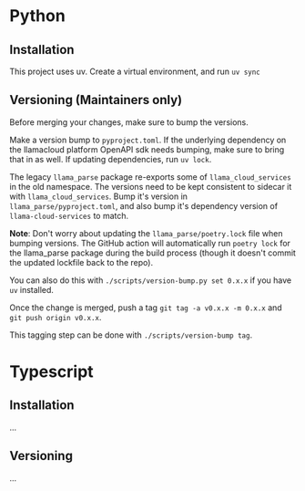 # Python

## Installation

This project uses uv. Create a virtual environment, and run `uv sync`

## Versioning (Maintainers only)

Before merging your changes, make sure to bump the versions.

Make a version bump to `pyproject.toml`. If the underlying dependency on the llamacloud platform OpenAPI
sdk needs bumping, make sure to bring that in as well. If updating dependencies, run `uv lock`.

The legacy `llama_parse` package re-exports some of `llama_cloud_services` in the old namespace. The
versions need to be kept consistent to sidecar it with `llama_cloud_services`. Bump it's version in `llama_parse/pyproject.toml`, and also bump it's dependency version of `llama-cloud-services` to match.

**Note**: Don't worry about updating the `llama_parse/poetry.lock` file when bumping versions. The GitHub action will automatically run `poetry lock` for the llama_parse package during the build process (though it doesn't commit the updated lockfile back to the repo).

You can also do this with `./scripts/version-bump.py set 0.x.x` if you have `uv` installed.

Once the change is merged, push a tag `git tag -a v0.x.x -m 0.x.x` and `git push origin v0.x.x`.

This tagging step can be done with `./scripts/version-bump tag`.

# Typescript

## Installation

...

## Versioning

...

